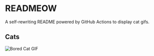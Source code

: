 # READMEOW

A self-rewriting README powered by GitHub Actions to display cat gifs.

## Cats

![Bored Cat GIF](https://media0.giphy.com/media/v1.Y2lkPTlhY2QwMmRhYzFtbHJ0cjdqa3JjZ2VuZHZ5amtwa3VseGhoYXRyaGpmOXMzOXRsZiZlcD12MV9naWZzX3NlYXJjaCZjdD1n/mlvseq9yvZhba/200.gif)
